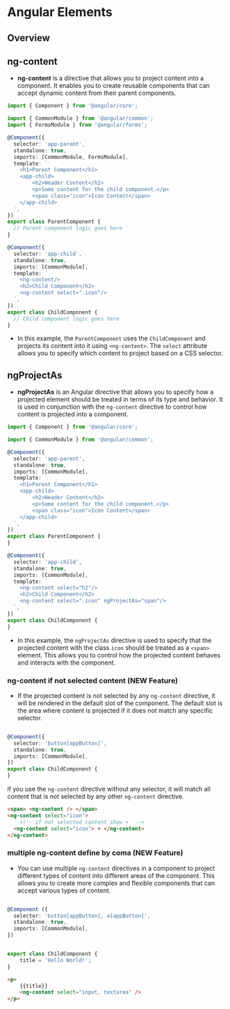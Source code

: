 # Angular Elements

## Overview

## ng-content

- **ng-content** is a directive that allows you to project content into a component. It enables you to create reusable components that can accept dynamic content from their parent components.

```typescript
import { Component } from '@angular/core';

import { CommonModule } from '@angular/common';
import { FormsModule } from '@angular/forms';

@Component({
  selector: 'app-parent',
  standalone: true,
  imports: [CommonModule, FormsModule],
  template: `
    <h1>Parent Component</h1>
    <app-child>
        <h2>Header Content</h2>
        <p>Some content for the child component.</p>
        <span class="icon">Icon Content</span>
    </app-child>
  `,
})
export class ParentComponent {
  // Parent component logic goes here
}

@Component({
  selector: 'app-child',
  standalone: true,
  imports: [CommonModule],
  template: `
    <ng-content/>
    <h2>Child Component</h2>
    <ng-content select=".icon"/>
  `,
})
export class ChildComponent {
  // Child component logic goes here
}
```

- In this example, the `ParentComponent` uses the `ChildComponent` and projects its content into it using `<ng-content>`. The `select` attribute allows you to specify which content to project based on a CSS selector.

## ngProjectAs

- **ngProjectAs** is an Angular directive that allows you to specify how a projected element should be treated in terms of its type and behavior. It is used in conjunction with the `ng-content` directive to control how content is projected into a component.

```typescript
import { Component } from '@angular/core';

import { CommonModule } from '@angular/common';

@Component({
  selector: 'app-parent',
  standalone: true,
  imports: [CommonModule],
  template: `
    <h1>Parent Component</h1>
    <app-child>
        <h2>Header Content</h2>
        <p>Some content for the child component.</p>
        <span class="icon">Icon Content</span>
    </app-child>
  `,
})
export class ParentComponent {
}

@Component({
  selector: 'app-child',
  standalone: true,
  imports: [CommonModule],
  template: `
    <ng-content select="h2"/>
    <h2>Child Component</h2>
    <ng-content select=".icon" ngProjectAs="span"/>
  `,
})
export class ChildComponent {
}
```

- In this example, the `ngProjectAs` directive is used to specify that the projected content with the class `icon` should be treated as a `<span>` element. This allows you to control how the projected content behaves and interacts with the component.

### ng-content if not selected content (NEW Feature)

- If the projected content is not selected by any `ng-content` directive, it will be rendered in the default slot of the component. The default slot is the area where content is projected if it does not match any specific selector.

```typescript

@Component({
  selector: 'button[appButton]',
  standalone: true,
  imports: [CommonModule],
})
export class ChildComponent {
}
```

if  you use the `ng-content` directive without any selector, it will match all content that is not selected by any other `ng-content` directive.

```html
<span> <ng-content /> </span>
<ng-content select="icon">
    <!-- if not selected content show +  -->
  <ng-content select="icon"> + </ng-content>
</ng-content>
```

### multiple ng-content define by coma (NEW Feature)

- You can use multiple `ng-content` directives in a component to project different types of content into different areas of the component. This allows you to create more complex and flexible components that can accept various types of content.

```typescript

@Component ({
  selector: 'button[appButton], a[appButton]',
  standalone: true,
  imports: [CommonModule],
})


export class ChildComponent {
    title = 'Hello World!';
}
```

```html
<p>
    {{title}}
    <ng-content select="input, textarea" />
</p>
```
